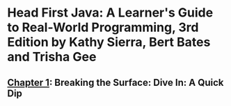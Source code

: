 # Head First Java: A Learner's Guide to Real-World Programming, 3rd Edition by Kathy Sierra, Bert Bates and Trisha Gee

## [Chapter 1][chapter_1]: Breaking the Surface: Dive In: A Quick Dip

[chapter_1]: https://github.com/Ange-TOSSOU/Dive_into_Java_with_10_Books/head_first_java/chapter_1

